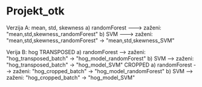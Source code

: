 # Projekt_otk

Verzija A: mean, std, skewness
  a) randomForest ---> zaženi: "mean,std,skewness_randomForest"
  b) SVM  ---> zaženi: "mean,std,skewness_randomForest" -> "mean,std,skewness_SVM"

Verija B: hog
  TRANSPOSED
    a) randomForest --> zaženi: "hog_transposed_batch" -> "hog_model_randomForest"
    b) SVM --> zaženi: "hog_transposed_batch" -> "hog_model_SVM"
  CROPPED
    a) randomForest --> zaženi: "hog_cropped_batch" -> "hog_model_randomForest"
    b) SVM --> zaženi: "hog_cropped_batch" -> "hog_model_SVM"
